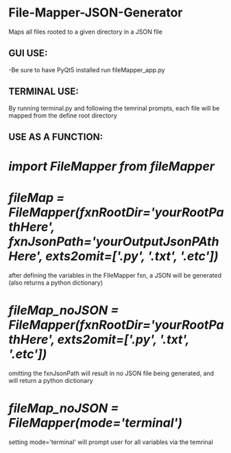# File-Mapper-JSON-Generator
Maps all files rooted to a given directory in a JSON file

## GUI USE:
-Be sure to have PyQt5 installed
run fileMapper_app.py

## TERMINAL USE:

By running terminal.py and following the temrinal prompts, each file will be mapped from the define root directory

## USE AS A FUNCTION:

# *import FileMapper from fileMapper*

# *fileMap = FileMapper(fxnRootDir='yourRootPathHere', fxnJsonPath='yourOutputJsonPAth Here', exts2omit=['.py', '.txt', '.etc'])*
after defining the variables in the FIleMapper fxn, a JSON will be generated (also returns a python dictionary)


# *fileMap_noJSON = FileMapper(fxnRootDir='yourRootPathHere', exts2omit=['.py', '.txt', '.etc'])*
omitting the fxnJsonPath will result in no JSON file being generated, and will return a python dictionary


# *fileMap_noJSON = FileMapper(mode='terminal')*
setting mode='terminal' will prompt user for all variables via the temrinal

